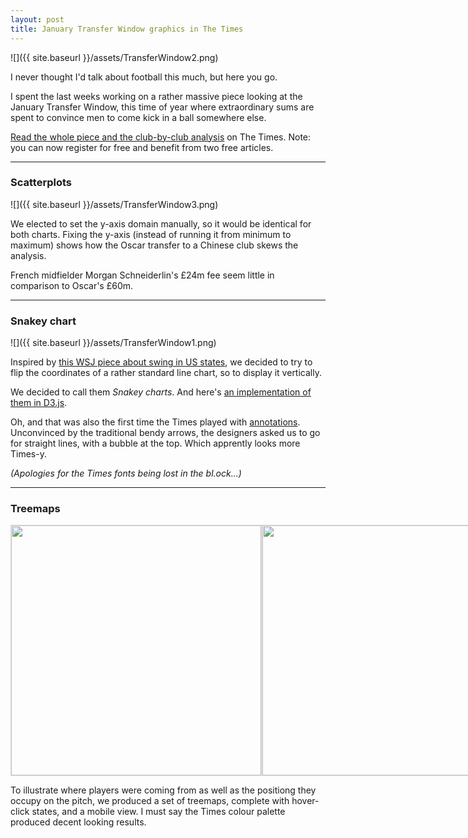 ```yaml
---
layout: post
title: January Transfer Window graphics in The Times
---
```


![]({{ site.baseurl }}/assets/TransferWindow2.png)

I never thought I'd talk about football this much, but here you go.

I spent the last weeks working on a rather massive piece looking at the January Transfer Window, this time of year where extraordinary sums are spent to convince men to come kick in a ball somewhere else.

[Read the whole piece and the club-by-club analysis](www.thetimes.co.uk/article/january-transfer-window-s9br65rj6) on The Times. Note: you can now register for free and benefit from two free articles.

---

### Scatterplots

![]({{ site.baseurl }}/assets/TransferWindow3.png)

We elected to set the y-axis domain manually, so it would be identical for both charts. Fixing the y-axis (instead of running it from minimum to maximum) shows how the Oscar transfer to a Chinese club skews the analysis.

French midfielder Morgan Schneiderlin's £24m fee seem little in comparison to Oscar's £60m.

---

### Snakey chart

![]({{ site.baseurl }}/assets/TransferWindow1.png)

Inspired by [this WSJ piece about swing in US states](www.wsj.com/graphics/elections/2016/how-is-your-state-swinging/), we decided to try to flip the coordinates of a rather standard line chart, so to display it vertically.

We decided to call them _Snakey charts_. And here's [an implementation of them in D3.js](https://bl.ocks.org/basilesimon/e72a435920fffaf2f88a74790e076320).

Oh, and that was also the first time the Times played with [annotations](http://1wheel.github.io/swoopy-drag/). Unconvinced by the traditional bendy arrows, the designers asked us to go for straight lines, with a bubble at the top. Which apprently looks more Times-y.

_(Apologies for the Times fonts being lost in the bl.ock...)_

---

### Treemaps

<div style="display: flex">
  <img src="{{ site.baseurl }}/assets/TransferWindow4.png" height=400></img>
  <img src="{{ site.baseurl }}/assets/TransferWindow5.png" height=400><img/>
</div>

To illustrate where players were coming from as well as the positiong they occupy on the pitch, we produced a set of treemaps, complete with hover-click states, and a mobile view. I must say the Times colour palette produced decent looking results.

<style>
img {
  border: 1px solid #ddd;
  margin: 0 auto;
}
</style>
